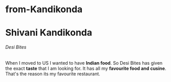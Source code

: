 # from-Kandikonda

# Shivani Kandikonda

###### Desi Bites
When I moved to US I wanted to have **Indian food**. 
So Desi Bites has given the exact **taste** that I am looking for. 
It has all my **favourite food and cusine**.
That's the reason its my favourite restaurant.